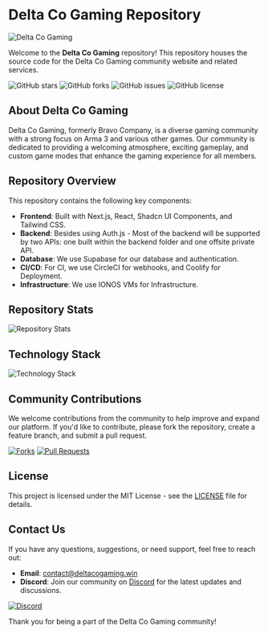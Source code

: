 # Delta Co Gaming Repository

![Delta Co Gaming](https://your-image-link.com/logo.png)

Welcome to the **Delta Co Gaming** repository! This repository houses the source code for the Delta Co Gaming community website and related services.

![GitHub stars](https://img.shields.io/github/stars/your-repo/delta-co-gaming?style=for-the-badge)
![GitHub forks](https://img.shields.io/github/forks/your-repo/delta-co-gaming?style=for-the-badge)
![GitHub issues](https://img.shields.io/github/issues/your-repo/delta-co-gaming?style=for-the-badge)
![GitHub license](https://img.shields.io/github/license/your-repo/delta-co-gaming?style=for-the-badge)

## About Delta Co Gaming

Delta Co Gaming, formerly Bravo Company, is a diverse gaming community with a strong focus on Arma 3 and various other games. Our community is dedicated to providing a welcoming atmosphere, exciting gameplay, and custom game modes that enhance the gaming experience for all members.

## Repository Overview

This repository contains the following key components:

- **Frontend**: Built with Next.js, React, Shadcn UI Components, and Tailwind CSS.
- **Backend**: Besides using Auth.js - Most of the backend will be supported by two APIs: one built within the backend folder and one offsite private API.
- **Database**: We use Supabase for our database and authentication.
- **CI/CD**: For CI, we use CircleCI for webhooks, and Coolify for Deployment.
- **Infrastructure**: We use IONOS VMs for Infrastructure.

## Repository Stats

![Repository Stats](https://github-readme-stats.vercel.app/api?username=your-username&repo=delta-co-gaming&show_icons=true&theme=radical)

## Technology Stack

![Technology Stack](https://skillicons.dev/icons?i=nextjs,react,tailwind,supabase)

## Community Contributions

We welcome contributions from the community to help improve and expand our platform. If you'd like to contribute, please fork the repository, create a feature branch, and submit a pull request.

[![Forks](https://img.shields.io/github/forks/your-repo/delta-co-gaming?style=social)](https://github.com/your-repo/delta-co-gaming/fork)
[![Pull Requests](https://img.shields.io/github/issues-pr/your-repo/delta-co-gaming?style=social)](https://github.com/your-repo/delta-co-gaming/pulls)

## License

This project is licensed under the MIT License - see the [LICENSE](LICENSE) file for details.

## Contact Us

If you have any questions, suggestions, or need support, feel free to reach out:

- **Email**: [contact@deltacogaming.win](mailto:contact@deltacogaming.win)
- **Discord**: Join our community on [Discord](https://discord.gg/your-discord-link) for the latest updates and discussions.

[![Discord](https://img.shields.io/discord/your-discord-id?label=Join%20Our%20Discord&logo=discord&style=for-the-badge)](https://discord.gg/your-discord-link)

Thank you for being a part of the Delta Co Gaming community!
